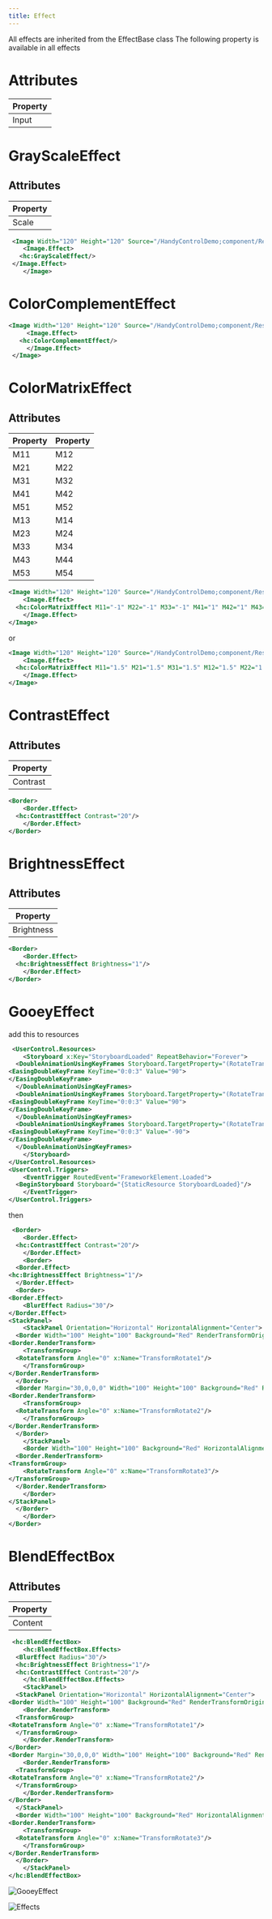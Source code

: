```yaml
---
title: Effect
---
```

All effects are inherited from the EffectBase class The following property is available in all effects

# Attributes
| Property |
|-|
| Input |

# GrayScaleEffect

## Attributes
| Property |
|-|
| Scale |

```xml
 <Image Width="120" Height="120" Source="/HandyControlDemo;component/Resources/Img/Album/10.jpg">
    <Image.Effect>
   <hc:GrayScaleEffect/>
 </Image.Effect>
    </Image>
```

# ColorComplementEffect

```xml
<Image Width="120" Height="120" Source="/HandyControlDemo;component/Resources/Img/Album/10.jpg">
     <Image.Effect>
   <hc:ColorComplementEffect/>
     </Image.Effect>
 </Image>
```

# ColorMatrixEffect

## Attributes
| Property | Property |
|-|-|
| M11 | M12 |
| M21 | M22 |
| M31 | M32 |
| M41 | M42 |
| M51 | M52 |
| M13 | M14 |
| M23 | M24 |
| M33 | M34 |
| M43 | M44 |
| M53 | M54 |

```xml
<Image Width="120" Height="120" Source="/HandyControlDemo;component/Resources/Img/Album/10.jpg">
    <Image.Effect>
  <hc:ColorMatrixEffect M11="-1" M22="-1" M33="-1" M41="1" M42="1" M43="1" M44="1" M51="1"/>
    </Image.Effect>
</Image>
```
or

```xml
<Image Width="120" Height="120" Source="/HandyControlDemo;component/Resources/Img/Album/10.jpg">
    <Image.Effect>
  <hc:ColorMatrixEffect M11="1.5" M21="1.5" M31="1.5" M12="1.5" M22="1.5" M32="1.5" M13="1.5" M23="1.5" M33="1.5" M51="-1" M52="-1" M53="-1"/>
    </Image.Effect>
</Image>
```

# ContrastEffect

## Attributes
| Property |
|-|
| Contrast  |

```xml
<Border>
    <Border.Effect>
  <hc:ContrastEffect Contrast="20"/>
    </Border.Effect>
</Border>
```

# BrightnessEffect

## Attributes
| Property |
|-|
| Brightness |

```xml
<Border>
    <Border.Effect>
  <hc:BrightnessEffect Brightness="1"/>
    </Border.Effect>
</Border>
```

# GooeyEffect

add this to resources
```xml
 <UserControl.Resources>
    <Storyboard x:Key="StoryboardLoaded" RepeatBehavior="Forever">
  <DoubleAnimationUsingKeyFrames Storyboard.TargetProperty="(RotateTransform.Angle)" Storyboard.TargetName="TransformRotate1">
<EasingDoubleKeyFrame KeyTime="0:0:3" Value="90">
</EasingDoubleKeyFrame>
  </DoubleAnimationUsingKeyFrames>
  <DoubleAnimationUsingKeyFrames Storyboard.TargetProperty="(RotateTransform.Angle)" Storyboard.TargetName="TransformRotate2">
<EasingDoubleKeyFrame KeyTime="0:0:3" Value="90">
</EasingDoubleKeyFrame>
  </DoubleAnimationUsingKeyFrames>
  <DoubleAnimationUsingKeyFrames Storyboard.TargetProperty="(RotateTransform.Angle)" Storyboard.TargetName="TransformRotate3">
<EasingDoubleKeyFrame KeyTime="0:0:3" Value="-90">
</EasingDoubleKeyFrame>
  </DoubleAnimationUsingKeyFrames>
    </Storyboard>
</UserControl.Resources>
<UserControl.Triggers>
    <EventTrigger RoutedEvent="FrameworkElement.Loaded">
  <BeginStoryboard Storyboard="{StaticResource StoryboardLoaded}"/>
    </EventTrigger>
</UserControl.Triggers>
```
then

```xml
 <Border>
    <Border.Effect>
  <hc:ContrastEffect Contrast="20"/>
    </Border.Effect>
    <Border>
  <Border.Effect>
<hc:BrightnessEffect Brightness="1"/>
  </Border.Effect>
  <Border>
<Border.Effect>
    <BlurEffect Radius="30"/>
</Border.Effect>
<StackPanel>
    <StackPanel Orientation="Horizontal" HorizontalAlignment="Center">
  <Border Width="100" Height="100" Background="Red" RenderTransformOrigin="0.5,0.5">
<Border.RenderTransform>
    <TransformGroup>
  <RotateTransform Angle="0" x:Name="TransformRotate1"/>
    </TransformGroup>
</Border.RenderTransform>
  </Border>
  <Border Margin="30,0,0,0" Width="100" Height="100" Background="Red" RenderTransformOrigin="0.5,0.5">
<Border.RenderTransform>
    <TransformGroup>
  <RotateTransform Angle="0" x:Name="TransformRotate2"/>
    </TransformGroup>
</Border.RenderTransform>
  </Border>
    </StackPanel>
    <Border Width="100" Height="100" Background="Red" HorizontalAlignment="Center" RenderTransformOrigin="0.5,0.5">
  <Border.RenderTransform>
<TransformGroup>
    <RotateTransform Angle="0" x:Name="TransformRotate3"/>
</TransformGroup>
  </Border.RenderTransform>
    </Border>
</StackPanel>
  </Border>
    </Border>
</Border>
```

# BlendEffectBox

## Attributes
| Property |
|-|
| Content |

```xml
 <hc:BlendEffectBox>
    <hc:BlendEffectBox.Effects>
  <BlurEffect Radius="30"/>
  <hc:BrightnessEffect Brightness="1"/>
  <hc:ContrastEffect Contrast="20"/>
    </hc:BlendEffectBox.Effects>
    <StackPanel>
  <StackPanel Orientation="Horizontal" HorizontalAlignment="Center">
<Border Width="100" Height="100" Background="Red" RenderTransformOrigin="0.5,0.5">
    <Border.RenderTransform>
  <TransformGroup>
<RotateTransform Angle="0" x:Name="TransformRotate1"/>
  </TransformGroup>
    </Border.RenderTransform>
</Border>
<Border Margin="30,0,0,0" Width="100" Height="100" Background="Red" RenderTransformOrigin="0.5,0.5">
    <Border.RenderTransform>
  <TransformGroup>
<RotateTransform Angle="0" x:Name="TransformRotate2"/>
  </TransformGroup>
    </Border.RenderTransform>
</Border>
  </StackPanel>
  <Border Width="100" Height="100" Background="Red" HorizontalAlignment="Center" RenderTransformOrigin="0.5,0.5">
<Border.RenderTransform>
    <TransformGroup>
  <RotateTransform Angle="0" x:Name="TransformRotate3"/>
    </TransformGroup>
</Border.RenderTransform>
  </Border>
    </StackPanel>
</hc:BlendEffectBox>
```

![GooeyEffect](https://raw.githubusercontent.com/HandyOrg/HandyOrgResource/master/HandyControl/Resources/GooeyEffect.gif)

![Effects](https://github.com/HandyOrg/HandyOrgResource/raw/master/HandyControl/Resources/Effects.png)

